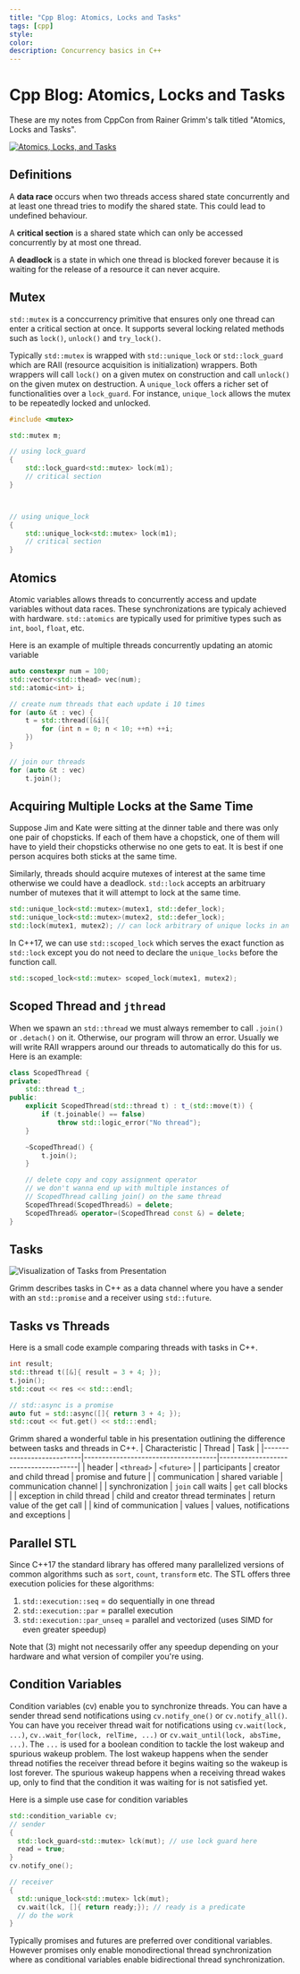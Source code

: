 ```yaml
---
title: "Cpp Blog: Atomics, Locks and Tasks"
tags: [cpp]
style:
color:
description: Concurrency basics in C++
---
```


#  Cpp Blog: Atomics, Locks and Tasks

These are my notes from CppCon from  Rainer Grimm's talk titled "Atomics, Locks and Tasks".

[![Atomics, Locks, and Tasks](http://img.youtube.com/vi/o0i2fc0Keo8/0.jpg)](http://www.youtube.com/watch?v=o0i2fc0Keo8 "")



## Definitions
A **data race** occurs when two threads access shared state concurrently and at least one thread tries to modify the shared state. This could lead to undefined behaviour.

A **critical section** is a shared state which can only be accessed concurrently by at most one thread.

A **deadlock** is a state in which one thread is blocked forever because it is waiting for the release of a resource it can never acquire.



## Mutex
`std::mutex` is a conccurrency primitive that ensures only one thread can enter a critical section at once. It supports several locking related methods such as `lock()`, `unlock()` and `try_lock()`.

Typically `std::mutex` is wrapped with `std::unique_lock` or `std::lock_guard` which are RAII (resource acquisition is initialization) wrappers. Both wrappers will call `lock()` on a given mutex on construction and call `unlock()` on the given mutex on destruction. A `unique_lock` offers a richer set of functionalities over a `lock_guard`. For instance, `unique_lock` allows the mutex to be repeatedly locked and unlocked.

```cpp
#include <mutex>

std::mutex m;

// using lock_guard
{
    std::lock_guard<std::mutex> lock(m1);
    // critical section
}



// using unique_lock
{
    std::unique_lock<std::mutex> lock(m1);
    // critical section
}
```

## Atomics
Atomic variables allows threads to concurrently access and update variables without data races. These synchronizations are typicaly achieved with hardware. `std::atomics` are typically used for primitive types such as `int`, `bool`, `float`, etc.

Here is an example of multiple threads concurrently updating an atomic variable
```cpp
auto constexpr num = 100;
std::vector<std::thead> vec(num);
std::atomic<int> i;

// create num threads that each update i 10 times
for (auto &t : vec) {
    t = std::thread([&i]{
        for (int n = 0; n < 10; ++n) ++i;
    })
}

// join our threads
for (auto &t : vec)
    t.join();
```


## Acquiring Multiple Locks at the Same Time
Suppose Jim and Kate were sitting at the dinner table and there was only one pair of chopsticks. If each of them have a chopstick, one of them will have to yield their chopsticks otherwise no one gets to eat. It is best if one person acquires both sticks at the same time.

Similarly, threads should acquire mutexes of interest at the same time otherwise we could have a deadlock. `std::lock` accepts an arbitruary number of mutexes that it will attempt to lock at the same time.

```cpp
std::unique_lock<std::mutex>(mutex1, std::defer_lock);
std::unique_lock<std::mutex>(mutex2, std::defer_lock);
std::lock(mutex1, mutex2); // can lock arbitrary of unique locks in an atomic fashion
```

In C++17, we can use `std::scoped_lock` which serves the exact function as `std::lock` except you do not need to declare the `unique_locks` before the function call.

```cpp
std::scoped_lock<std::mutex> scoped_lock(mutex1, mutex2);
```

## Scoped Thread and `jthread`
When we spawn an `std::thread` we must always remember to call `.join()` or `.detach()` on it. Otherwise, our program will throw an error. Usually we will write RAII wrappers around our threads to automatically do this for us. Here is an example:

```cpp
class ScopedThread {
private:
    std::thread t_;
public:
    explicit ScopedThread(std::thread t) : t_(std::move(t)) {
        if (t.joinable() == false)
            throw std::logic_error("No thread");
    }

    ~ScopedThread() {
        t.join();
    }

    // delete copy and copy assignment operator
    // we don't wanna end up with multiple instances of
    // ScopedThread calling join() on the same thread
    ScopedThread(ScopedThread&) = delete;
    ScopedThread& operator=(ScopedThread const &) = delete;
}
```
## Tasks
![Visualization of Tasks from Presentation](/assets/tasks.png)

Grimm describes tasks in C++ as a data channel where you have a sender with an `std::promise` and a receiver using `std::future`.

## Tasks vs Threads
Here is a small code example comparing threads with tasks in C++.

```cpp
int result;
std::thread t([&]{ result = 3 + 4; });
t.join();
std::cout << res << std:::endl;

// std::async is a promise
auto fut = std::async([]{ return 3 + 4; });
std::cout << fut.get() << std:::endl;
```

Grimm shared a wonderful table in his presentation outlining the difference between tasks and threads in C++.
| Characteristic            | Thread                              | Task                                 |
|---------------------------|-------------------------------------|--------------------------------------|
| header                    | `<thread>`                            | `<future>`                             |
| participants              | creator and child thread            | promise and future                   |
| communication             | shared variable                     | communication channel                |
| synchronization           | `join` call waits                   | `get` call blocks                    |
| exception in child thread | child and creator thread terminates | return value of the get call         |
| kind of communication     | values                              | values, notifications and exceptions |



## Parallel STL
Since C++17 the standard library has offered many parallelized versions of common algorithms such as `sort`, `count`, `transform` etc. The STL offers three execution policies for these algorithms:
1. `std::execution::seq` = do sequentially in one thread
2. `std::execution::par` = parallel execution
3. `std::execution::par_unseq` = parallel and vectorized (uses SIMD for even greater speedup)

Note that (3) might not necessarily offer any speedup depending on your hardware and what version of compiler you're using.


## Condition Variables
Condition variables (cv) enable you to synchronize threads. You can have a sender thread send notifications using `cv.notify_one()` or `cv.notify_all()`. You can have you receiver thread wait for notifications using
`cv.wait(lock, ...)`, `cv..wait_for(lock, relTime, ...)` or `cv.wait_until(lock, absTime, ...)`. The `...` is used for a boolean condition to tackle the lost wakeup and spurious wakeup problem. The lost wakeup happens when the sender thread notifies the receiver thread before it begins waiting so the wakeup is lost forever. The spurious wakeup happens when a receiving thread wakes up, only to find that the condition it was waiting for is not satisfied yet.

Here is a simple use case for condition variables
```cpp
std::condition_variable cv;
// sender
{
  std::lock_guard<std::mutex> lck(mut); // use lock guard here
  read = true;
}
cv.notify_one();

// receiver
{
  std::unique_lock<std::mutex> lck(mut);
  cv.wait(lck, []{ return ready;}); // ready is a predicate
  // do the work
}
```

Typically promises and futures are preferred over conditional variables. However promises only enable monodirectional thread synchronization where as conditional variables enable bidirectional thread synchronization.